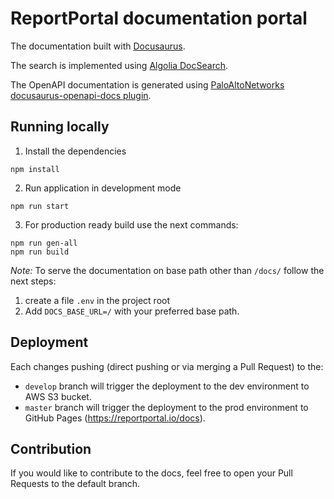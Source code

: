# ReportPortal documentation portal

The documentation built with [Docusaurus](https://docusaurus.io).

The search is implemented using [Algolia DocSearch](https://docsearch.algolia.com).

The OpenAPI documentation is generated using
[PaloAltoNetworks docusaurus-openapi-docs plugin](https://github.com/PaloAltoNetworks/docusaurus-openapi-docs).

## Running locally

1. Install the dependencies
```console
npm install
```

2. Run application in development mode
```console
npm run start
```

3. For production ready build use the next commands:
```console
npm run gen-all
npm run build
```

*Note:* To serve the documentation on base path other than `/docs/` follow the next steps:
1. create a file `.env` in the project root
2. Add `DOCS_BASE_URL=/` with your preferred base path.

## Deployment

Each changes pushing (direct pushing or via merging a Pull Request) to the:

- `develop` branch will trigger the deployment to the dev environment to AWS S3 bucket.
- `master` branch will trigger the deployment to the prod environment to GitHub Pages (https://reportportal.io/docs).

## Contribution

If you would like to contribute to the docs, feel free to open your Pull Requests to the default branch.
